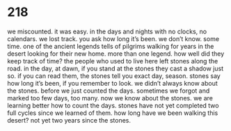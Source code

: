 # 218

we miscounted. it was easy. in the days and nights with no clocks, no calendars. we lost track. you ask how long it’s been. we don’t know. some time. one of the ancient legends tells of pilgrims walking for years in the desert looking for their new home. more than one legend. how well did they keep track of time? the people who used to live here left stones along the road. in the day, at dawn, if you stand at the stones they cast a shadow just so. if you can read them, the stones tell you exact day, season. stones say how long it’s been, if you remember to look. we didn’t always know about the stones. before we just counted the days. sometimes we forgot and marked too few days, too many. now we know about the stones. we are learning better how to count the days. stones have not yet completed two full cycles since we learned of them. how long have we been walking this desert? not yet two years since the stones. 